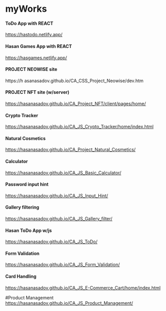 # myWorks
#### ToDo App with REACT
https://hastodo.netlify.app/




#### Hasan Games App with REACT
https://hasgames.netlify.app/


#### PROJECT NEOWISE site
https://h
asanasadov.github.io/CA_CSS_Project_Neowise/dev.htm

#### PROJECT NFT site (w/server)
https://hasanasadov.github.io/CA_Project_NFT/client/pages/home/


#### Crypto Tracker
https://hasanasadov.github.io/CA_JS_Crypto_Tracker/home/index.html


#### Natural Cosmetics
https://hasanasadov.github.io/CA_Project_Natural_Cosmetics/


#### Calculator
https://hasanasadov.github.io/CA_JS_Basic_Calculator/


#### Password input hint
https://hasanasadov.github.io/CA_JS_Input_Hint/


#### Gallery filtering
https://hasanasadov.github.io/CA_JS_Gallery_filter/


#### Hasan ToDo App w/js
https://hasanasadov.github.io/CA_JS_ToDo/


#### Form Validation
https://hasanasadov.github.io/CA_JS_Form_Validation/


#### Card Handling  
https://hasanasadov.github.io/CA_JS_E-Commerce_Cart/home/index.html


#Product Management
https://hasanasadov.github.io/CA_JS_Product_Management/
